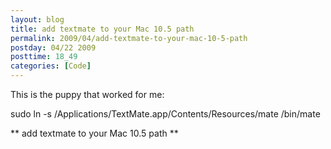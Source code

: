 ```yaml
---
layout: blog
title: add textmate to your Mac 10.5 path
permalink: 2009/04/add-textmate-to-your-mac-10-5-path
postday: 04/22 2009
posttime: 18_49
categories: [Code]
---
```


<p>This is the puppy that worked for me:</p>
<p>sudo ln -s /Applications/TextMate.app/Contents/Resources/mate /bin/mate</p>
<p>** add textmate to your Mac 10.5 path **</p>
